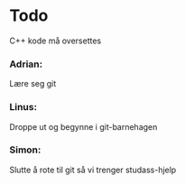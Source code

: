 # Todo

C++ kode må oversettes

### Adrian:
Lære seg git
### Linus:
Droppe ut og begynne i git-barnehagen
### Simon:
Slutte å rote til git så vi trenger studass-hjelp

